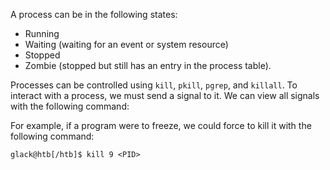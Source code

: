 A process can be in the following states:

-   Running
-   Waiting (waiting for an event or system resource)
-   Stopped
-   Zombie (stopped but still has an entry in the process table).

Processes can be controlled using `kill`, `pkill`, `pgrep`, and `killall`. To interact with a process, we must send a signal to it. We can view all signals with the following command:


For example, if a program were to freeze, we could force to kill it with the following command:

```shell-session
glack@htb[/htb]$ kill 9 <PID> 
```

